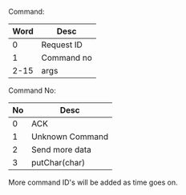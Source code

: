 Command:

| Word | Desc |
|------|------|
| 0    | Request ID |
| 1    | Command no |
| 2-15 | args |

Command No:

| No | Desc |
|----|------|
| 0  | ACK  |
| 1  | Unknown Command |
| 2  | Send more data |
| 3  | putChar(char) |

More command ID's will be added as time goes on.
